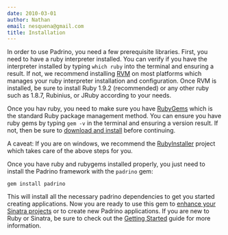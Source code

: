```yaml
---
date: 2010-03-01
author: Nathan
email: nesquena@gmail.com
title: Installation
---
```


In order to use Padrino, you need a few prerequisite libraries. First, you need to have a ruby interpreter installed. You can verify if you have the interpreter installed by typing `which ruby` into the terminal and ensuring a result. If not, we recommend installing [RVM](http://beginrescueend.com/rvm/install/) on most platforms which manages your ruby interpreter installation and configuration. Once RVM is installed, be sure to install Ruby 1.9.2 (recommended) or any other ruby such as 1.8.7, Rubinius, or JRuby according to your needs.

Once you hav ruby, you need to make sure you have [RubyGems](https://rubygems.org) which is the standard Ruby package management method. You can ensure you have ruby gems by typing `gem -v` in the terminal and ensuring a version result. If not, then be sure to [download and install](https://rubygems.org/pages/download) before continuing.

A caveat: If you are on windows, we recommend the [RubyInstaller](http://rubyinstaller.org) project which takes care of the above steps for you.

Once you have ruby and rubygems installed properly, you just need to install the Padrino framework with the `padrino` gem:

    gem install padrino

This will install all the necessary padrino dependencies to get you started creating applications. Now you are ready to use this gem to [enhance your Sinatra projects](http://www.padrinorb.com/guides/standalone-usage-in-sinatra) or to create new Padrino applications. If you are new to Ruby or Sinatra, be sure to check out the [Getting Started](http://www.padrinorb.com/guides/getting-started) guide for more information.
